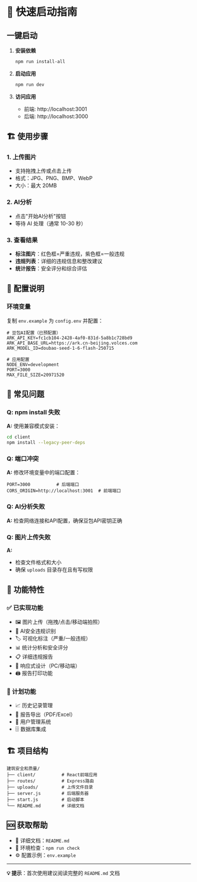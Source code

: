 # 🚀 快速启动指南

## 一键启动

1. **安装依赖**
   ```bash
   npm run install-all
   ```

2. **启动应用**
   ```bash
   npm run dev
   ```

3. **访问应用**
   - 前端: http://localhost:3001
   - 后端: http://localhost:3000

## 🏗️ 使用步骤

### 1. 上传图片
- 支持拖拽上传或点击上传
- 格式：JPG、PNG、BMP、WebP
- 大小：最大 20MB

### 2. AI分析
- 点击"开始AI分析"按钮
- 等待 AI 处理（通常 10-30 秒）

### 3. 查看结果
- **标注图片**：红色框=严重违规，紫色框=一般违规
- **违规列表**：详细的违规信息和整改建议
- **统计报告**：安全评分和综合评估

## 🔧 配置说明

### 环境变量
复制 `env.example` 为 `config.env` 并配置：

```env
# 豆包AI配置（已预配置）
ARK_API_KEY=fc1cb104-2428-4af0-831d-5a8b1c728bd9
ARK_API_BASE_URL=https://ark.cn-beijing.volces.com
ARK_MODEL_ID=doubao-seed-1-6-flash-250715

# 应用配置
NODE_ENV=development
PORT=3000
MAX_FILE_SIZE=20971520
```

## 🐛 常见问题

### Q: npm install 失败
**A:** 使用兼容模式安装：
```bash
cd client
npm install --legacy-peer-deps
```

### Q: 端口冲突
**A:** 修改环境变量中的端口配置：
```env
PORT=3000          # 后端端口
CORS_ORIGIN=http://localhost:3001  # 前端端口
```

### Q: AI分析失败
**A:** 检查网络连接和API配置，确保豆包API密钥正确

### Q: 图片上传失败
**A:** 
- 检查文件格式和大小
- 确保 `uploads` 目录存在且有写权限

## 📱 功能特性

### ✅ 已实现功能
- 🖼️ 图片上传（拖拽/点击/移动端拍照）
- 🤖 AI安全违规识别
- 🏷️ 可视化标注（严重/一般违规）
- 📊 统计分析和安全评分
- 📋 详细违规报告
- 📱 响应式设计（PC/移动端）
- 🖨️ 报告打印功能

### 🔮 计划功能
- 📈 历史记录管理
- 📄 报告导出（PDF/Excel）
- 👥 用户管理系统
- 🗄️ 数据库集成

## 🏗️ 项目结构

```
建筑安全和质量/
├── client/          # React前端应用
├── routes/          # Express路由
├── uploads/         # 上传文件目录
├── server.js        # 后端服务器
├── start.js         # 启动脚本
└── README.md        # 详细文档
```

## 🆘 获取帮助

- 📖 详细文档：`README.md`
- 🔧 环境检查：`npm run check`
- ⚙️ 配置示例：`env.example`

---

**💡 提示**：首次使用建议阅读完整的 `README.md` 文档
